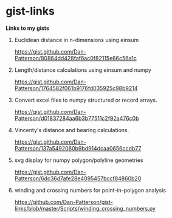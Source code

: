 # gist-links
**Links to my gists**

1.  Euclidean distance in n-dimensions using einsum

    https://gist.github.com/Dan-Patterson/80864dd428faf6ac0f82115e66c56a1c

2.  Length/distance calculations using einsum and numpy 

    https://gist.github.com/Dan-Patterson/1764582f061b9176fd035925c98b9214
    
3.  Convert excel files to numpy structured or record arrays. 

    https://gist.github.com/Dan-Patterson/d01837284aa6b3b77511c2f92a476c0b

4.  Vincenty's distance and bearing calculations.

    https://gist.github.com/Dan-Patterson/137a5492080b9bd914dcaa0656ccdb77

5.  svg display for numpy polygon/polyline geometries

    https://gist.github.com/Dan-Patterson/6dc36d7afe28e4095457bccf84860b20

6.  winding and crossing numbers for point-in-polygon analysis

    https://github.com/Dan-Patterson/gist-links/blob/master/Scripts/winding_crossing_numbers.py
